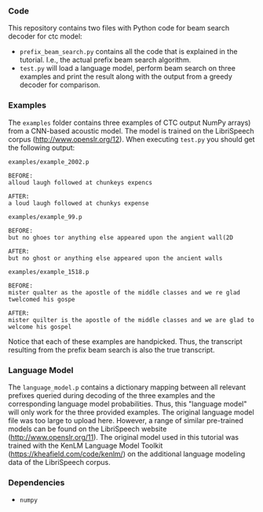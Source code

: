 ### Code
This repository contains two files with Python code for beam search decoder for ctc model:

* `prefix_beam_search.py` contains all the code that is explained in the tutorial. I.e., the actual prefix beam search algorithm. 
* `test.py` will load a language model, perform beam search on three examples and print the result along with the output from a greedy decoder for comparison.

### Examples
The `examples` folder contains three examples of CTC output NumPy arrays) from a CNN-based acoustic model. The model is trained on the LibriSpeech corpus (http://www.openslr.org/12). When executing `test.py` you should get the following output:

```
examples/example_2002.p

BEFORE:
alloud laugh followed at chunkeys expencs

AFTER:
a loud laugh followed at chunkys expense

examples/example_99.p

BEFORE:
but no ghoes tor anything else appeared upon the angient wall(2D 

AFTER:
but no ghost or anything else appeared upon the ancient walls

examples/example_1518.p

BEFORE:
mister qualter as the apostle of the middle classes and we re glad twelcomed his gospe

AFTER:
mister quilter is the apostle of the middle classes and we are glad to welcome his gospel
```

Notice that each of these examples are handpicked. Thus, the transcript resulting from the prefix beam search is also the true transcript.

### Language Model
The `language_model.p` contains a dictionary mapping between all relevant prefixes queried during decoding of the three examples and the corresponding language model probabilities. Thus, this "language model" will only work for the three provided examples. The original language model file was too large to upload here. However, a range of similar pre-trained models can be found on the LibriSpeech website (http://www.openslr.org/11). The original model used in this tutorial was trained with the KenLM Language Model Toolkit (https://kheafield.com/code/kenlm/) on the additional language modeling data of the LibriSpeech corpus.

### Dependencies

* `numpy`
